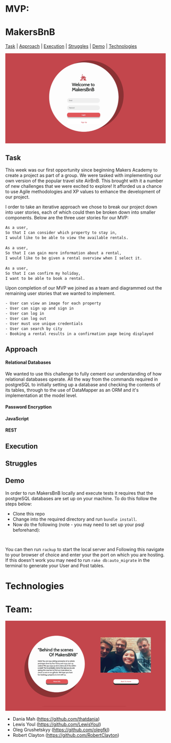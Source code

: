 


MVP:  
======






# MakersBnB

[Task](#task) | [Approach](#approach) | [Execution](#execution) | [Struggles](#struggles) | [Demo](#demo) | [Technologies](#technologies)

![](readmeimages/1.jpg)

## <a name="task">Task</a>

This week was our first opportunity since beginning Makers Academy to create a project as part of a group. We were tasked with implementing our own version of the popular travel site AirBnB. This brought with it a number of new challenges that we were excited to explore! It afforded us a chance to use Agile methodologies and XP values to enhance the development of our project.

I order to take an iterative approach we chose to break our project down into user stories, each of which could then be broken down into smaller components. Below are the three user stories for our MVP:

```
As a user,
So that I can consider which property to stay in,
I would like to be able to view the available rentals.

As a user,
So that I can gain more information about a rental,
I would like to be given a rental overview when I select it.

As a user,
So that I can confirm my holiday,
I want to be able to book a rental.
```
Upon completion of our MVP we joined as a team and diagrammed out the remaining user stories that we wanted to implement.

```
- User can view an image for each property
- User can sign up and sign in
- User can log in
- User can log out
- User must use unique credentials
- User can search by city
- Booking a rental results in a confirmation page being displayed
```

## <a name="approach">Approach</a>

#### Relational Databases

We wanted to use this challenge to fully cement our understanding of how relational databases operate. All the way from the commands required in postgreSQL to initially setting up a database and checking the contents of its tables, through to the use of DataMapper as an ORM and it's implementation at the model level.

#### Password Encryption

#### JavaScript

#### REST

## <a name="execution">Execution</a>


## <a name="struggles">Struggles</a>



## <a name="demo">Demo</a>

In order to run MakersBnB locally and execute tests it requires that the postgreSQL databases are set up on your machine. To do this follow the steps below:

* Clone this repo
* Change into the required directory and run `bundle install`.
* Now do the following (note - you may need to set up your psql beforehand):

```


```

 You can then run `rackup` to start the local server and Following this navigate to your browser of choice and enter your the port on which you are hosting. If this doesn't work you may need to run `rake db:auto_migrate` in the terminal to generate your User and Post tables.

# <a name="technologies">Technologies</a>




Team:
=======

![](readmeimages/2.jpg)

- Dania Mah (https://github.com/thatdania)
- Lewis Youl (https://github.com/LewisYoul)
- Oleg Grushetskyy (https://github.com/olegfkl)
- Robert Clayton (https://github.com/RobertClayton)
